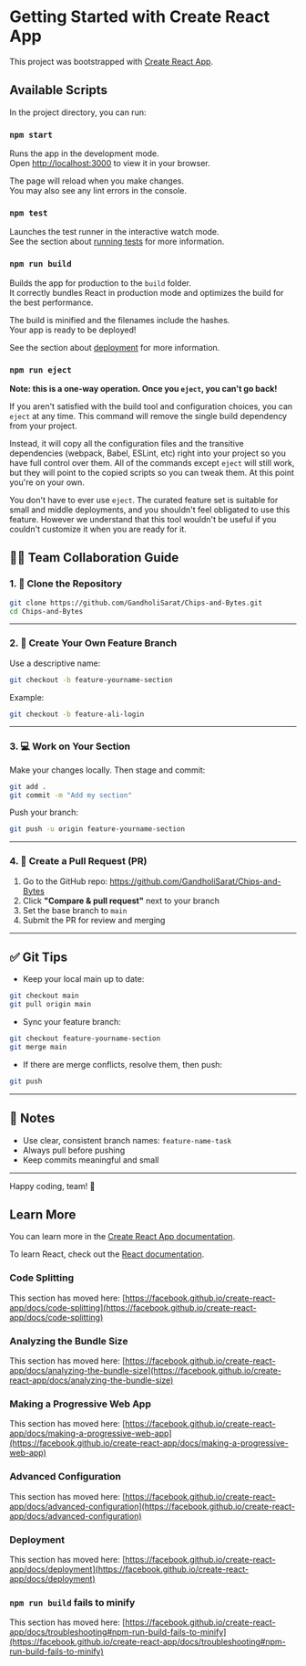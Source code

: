 # Getting Started with Create React App

This project was bootstrapped with [Create React App](https://github.com/facebook/create-react-app).

## Available Scripts

In the project directory, you can run:

### `npm start`

Runs the app in the development mode.\
Open [http://localhost:3000](http://localhost:3000) to view it in your browser.

The page will reload when you make changes.\
You may also see any lint errors in the console.

### `npm test`

Launches the test runner in the interactive watch mode.\
See the section about [running tests](https://facebook.github.io/create-react-app/docs/running-tests) for more information.

### `npm run build`

Builds the app for production to the `build` folder.\
It correctly bundles React in production mode and optimizes the build for the best performance.

The build is minified and the filenames include the hashes.\
Your app is ready to be deployed!

See the section about [deployment](https://facebook.github.io/create-react-app/docs/deployment) for more information.

### `npm run eject`

**Note: this is a one-way operation. Once you `eject`, you can't go back!**

If you aren't satisfied with the build tool and configuration choices, you can `eject` at any time. This command will remove the single build dependency from your project.

Instead, it will copy all the configuration files and the transitive dependencies (webpack, Babel, ESLint, etc) right into your project so you have full control over them. All of the commands except `eject` will still work, but they will point to the copied scripts so you can tweak them. At this point you're on your own.

You don't have to ever use `eject`. The curated feature set is suitable for small and middle deployments, and you shouldn't feel obligated to use this feature. However we understand that this tool wouldn't be useful if you couldn't customize it when you are ready for it.



## 🧑‍💻 Team Collaboration Guide

### 1. 🚀 Clone the Repository

```bash
git clone https://github.com/GandholiSarat/Chips-and-Bytes.git
cd Chips-and-Bytes
```

---

### 2. 🌿 Create Your Own Feature Branch

Use a descriptive name:

```bash
git checkout -b feature-yourname-section
```

Example:

```bash
git checkout -b feature-ali-login
```

---

### 3. 💻 Work on Your Section

Make your changes locally. Then stage and commit:

```bash
git add .
git commit -m "Add my section"
```

Push your branch:

```bash
git push -u origin feature-yourname-section
```

---

### 4. 🔁 Create a Pull Request (PR)

1. Go to the GitHub repo: https://github.com/GandholiSarat/Chips-and-Bytes
2. Click **"Compare & pull request"** next to your branch
3. Set the base branch to `main`
4. Submit the PR for review and merging

---

## ✅ Git Tips

- Keep your local main up to date:

```bash
git checkout main
git pull origin main
```

- Sync your feature branch:

```bash
git checkout feature-yourname-section
git merge main
```

- If there are merge conflicts, resolve them, then push:

```bash
git push
```

---

## 📌 Notes

- Use clear, consistent branch names: `feature-name-task`
- Always pull before pushing
- Keep commits meaningful and small

---

Happy coding, team! 🚀

## Learn More

You can learn more in the [Create React App documentation](https://facebook.github.io/create-react-app/docs/getting-started).

To learn React, check out the [React documentation](https://reactjs.org/).

### Code Splitting

This section has moved here: [https://facebook.github.io/create-react-app/docs/code-splitting](https://facebook.github.io/create-react-app/docs/code-splitting)

### Analyzing the Bundle Size

This section has moved here: [https://facebook.github.io/create-react-app/docs/analyzing-the-bundle-size](https://facebook.github.io/create-react-app/docs/analyzing-the-bundle-size)

### Making a Progressive Web App

This section has moved here: [https://facebook.github.io/create-react-app/docs/making-a-progressive-web-app](https://facebook.github.io/create-react-app/docs/making-a-progressive-web-app)

### Advanced Configuration

This section has moved here: [https://facebook.github.io/create-react-app/docs/advanced-configuration](https://facebook.github.io/create-react-app/docs/advanced-configuration)

### Deployment

This section has moved here: [https://facebook.github.io/create-react-app/docs/deployment](https://facebook.github.io/create-react-app/docs/deployment)

### `npm run build` fails to minify

This section has moved here: [https://facebook.github.io/create-react-app/docs/troubleshooting#npm-run-build-fails-to-minify](https://facebook.github.io/create-react-app/docs/troubleshooting#npm-run-build-fails-to-minify)
